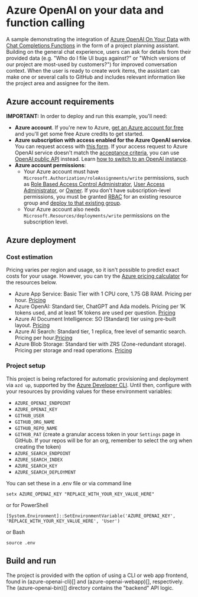# Azure OpenAI on your data and function calling

A sample demonstrating the integration of [Azure OpenAI On Your Data](https://learn.microsoft.com/azure/ai-services/openai/concepts/use-your-data?tabs=ai-search) with [Chat Completions Functions](https://learn.microsoft.com/azure/ai-services/openai/how-to/function-calling) in the form of a project planning assistant. Building on the general chat experience, users can ask for details from their provided data (e.g. "Who do I file UI bugs against?" or "Which versions of our project are most-used by customers?") for improved conversation context. When the user is ready to create work items, the assistant can make one or several calls to GitHub and includes relevant information like the project area and assignee for the item.

## Azure account requirements

**IMPORTANT:** In order to deploy and run this example, you'll need:

* **Azure account**. If you're new to Azure, [get an Azure account for free](https://azure.microsoft.com/free/cognitive-search/) and you'll get some free Azure credits to get started.
* **Azure subscription with access enabled for the Azure OpenAI service**. You can request access with [this form](https://aka.ms/oaiapply). If your access request to Azure OpenAI service doesn't match the [acceptance criteria](https://learn.microsoft.com/legal/cognitive-services/openai/limited-access?context=%2Fazure%2Fcognitive-services%2Fopenai%2Fcontext%2Fcontext), you can use [OpenAI public API](https://platform.openai.com/docs/api-reference/introduction) instead. Learn [how to switch to an OpenAI instance](#switching-from-an-azure-openai-endpoint-to-an-openai-instance).
* **Azure account permissions**:
  * Your Azure account must have `Microsoft.Authorization/roleAssignments/write` permissions, such as [Role Based Access Control Administrator](https://learn.microsoft.com/azure/role-based-access-control/built-in-roles#role-based-access-control-administrator-preview), [User Access Administrator](https://learn.microsoft.com/azure/role-based-access-control/built-in-roles#user-access-administrator), or [Owner](https://learn.microsoft.com/azure/role-based-access-control/built-in-roles#owner). If you don't have subscription-level permissions, you must be granted [RBAC](https://learn.microsoft.com/azure/role-based-access-control/built-in-roles#role-based-access-control-administrator-preview) for an existing resource group and [deploy to that existing group](#existing-resource-group).
  * Your Azure account also needs `Microsoft.Resources/deployments/write` permissions on the subscription level.

## Azure deployment

### Cost estimation

Pricing varies per region and usage, so it isn't possible to predict exact costs for your usage.
However, you can try the [Azure pricing calculator](https://azure.com/e/8ffbe5b1919c4c72aed89b022294df76) for the resources below.

* Azure App Service: Basic Tier with 1 CPU core, 1.75 GB RAM. Pricing per hour. [Pricing](https://azure.microsoft.com/pricing/details/app-service/linux/)
* Azure OpenAI: Standard tier, ChatGPT and Ada models. Pricing per 1K tokens used, and at least 1K tokens are used per question. [Pricing](https://azure.microsoft.com/en-us/pricing/details/cognitive-services/openai-service/)
* Azure AI Document Intelligence: SO (Standard) tier using pre-built layout. [Pricing](https://azure.microsoft.com/pricing/details/form-recognizer/)
* Azure AI Search: Standard tier, 1 replica, free level of semantic search. Pricing per hour.[Pricing](https://azure.microsoft.com/pricing/details/search/)
* Azure Blob Storage: Standard tier with ZRS (Zone-redundant storage). Pricing per storage and read operations. [Pricing](https://azure.microsoft.com/pricing/details/storage/blobs/)

### Project setup

This project is being refactored for automatic provisioning and deployment via `azd up`, supported by the [Azure Developer CLI](https://aka.ms/azure-dev/install).
Until then, configure with your resources by providing values for these environment variables:

* `AZURE_OPENAI_ENDPOINT`
* `AZURE_OPENAI_KEY`
* `GITHUB_USER`
* `GITHUB_ORG_NAME`
* `GITHUB_REPO_NAME`
* `GITHUB_PAT` (create a granular access token in your `Settings` page in GitHub. If your repos will be for an org, remember to select the org when creating the token)
* `AZURE_SEARCH_ENDPOINT`
* `AZURE_SEARCH_INDEX`
* `AZURE_SEARCH_KEY`
* `AZURE_SEARCH_DEPLOYMENT`

You can set these in a .env file or via command line

```CMD
setx AZURE_OPENAI_KEY "REPLACE_WITH_YOUR_KEY_VALUE_HERE"
```

or for PowerShell
```pwsh
[System.Environment]::SetEnvironmentVariable('AZURE_OPENAI_KEY', 'REPLACE_WITH_YOUR_KEY_VALUE_HERE', 'User')
```

or Bash
```
source .env
```

## Build and run

The project is provided with the option of using a CLI or web app frontend, found in (azure-openai-cli)[] and (azure-openai-webapp)[], respectively. The (azure-openai-bin)[] directory contains the "backend" API logic.
